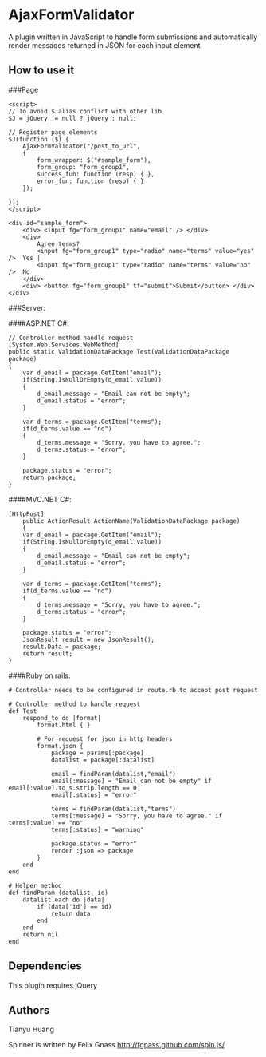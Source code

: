 # AjaxFormValidator

A plugin written in JavaScript to handle form submissions and automatically render messages returned in JSON for each input element

## How to use it

###Page

	<script>
	// To avoid $ alias conflict with other lib
	$J = jQuery != null ? jQuery : null;

	// Register page elements
	$J(function ($) {
		AjaxFormValidator("/post_to_url",
		{
			form_wrapper: $("#sample_form"),
			form_group: "form_group1",
			success_fun: function (resp) { },
			error_fun: function (resp) { }
		});

	});
	</script>

	<div id="sample_form">
		<div> <input fg="form_group1" name="email" /> </div>
		<div> 
			Agree terms? 
			<input fg="form_group1" type="radio" name="terms" value="yes" />  Yes |
			<input fg="form_group1" type="radio" name="terms" value="no" />  No
		</div>
		<div> <button fg="form_group1" tf="submit">Submit</button> </div>
	</div>

###Server:

####ASP.NET C#:

	// Controller method handle request
	[System.Web.Services.WebMethod]
	public static ValidationDataPackage Test(ValidationDataPackage package)
	{
		var d_email = package.GetItem("email");
		if(String.IsNullOrEmpty(d_email.value))
		{
			d_email.message = "Email can not be empty";
			d_email.status = "error";
		}

		var d_terms = package.GetItem("terms");
		if(d_terms.value == "no")
		{
			d_terms.message = "Sorry, you have to agree.";
			d_terms.status = "error";
		}

		package.status = "error";
		return package;
	}

####MVC.NET C#:

	[HttpPost]
        public ActionResult ActionName(ValidationDataPackage package)
        {
		var d_email = package.GetItem("email");
		if(String.IsNullOrEmpty(d_email.value))
		{
			d_email.message = "Email can not be empty";
			d_email.status = "error";
		}

		var d_terms = package.GetItem("terms");
		if(d_terms.value == "no")
		{
			d_terms.message = "Sorry, you have to agree.";
			d_terms.status = "error";
		}

		package.status = "error";
		JsonResult result = new JsonResult();
		result.Data = package;
		return result;
	}

####Ruby on rails:

	# Controller needs to be configured in route.rb to accept post request

	# Controller method to handle request
	def Test
		respond_to do |format|
			format.html { }

			# For request for json in http headers
			format.json {
				package = params[:package]
				datalist = package[:datalist]

				email = findParam(datalist,"email")
				email[:message] = "Email can not be empty" if email[:value].to_s.strip.length == 0
				email[:status] = "error"

				terms = findParam(datalist,"terms")
				terms[:message] = "Sorry, you have to agree." if terms[:value] == "no"
				terms[:status] = "warning"

				package.status = "error"
				render :json => package
			}
		end
	end

	# Helper method
	def findParam (datalist, id)
		datalist.each do |data|
			if (data['id'] == id)
				return data
			end
		end
		return nil
	end

## Dependencies

This plugin requires jQuery

## Authors

Tianyu Huang

Spinner is written by Felix Gnass http://fgnass.github.com/spin.js/
